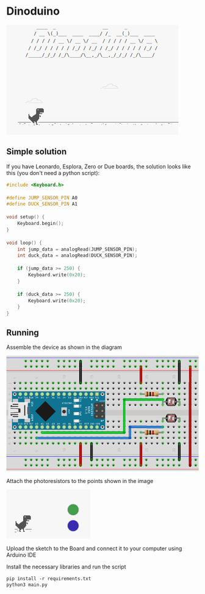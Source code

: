 # Dinoduino

![Dinoduino Gif](src/img/game.gif)


## Simple solution
If you have Leonardo, Esplora, Zero or Due boards, the solution looks like this (you don't need a python script):

```C++
#include <Keyboard.h>

#define JUMP_SENSOR_PIN A0
#define DUCK_SENSOR_PIN A1

void setup() {
    Keyboard.begin();
}

void loop() {
    int jump_data = analogRead(JUMP_SENSOR_PIN);
    int duck_data = analogRead(DUCK_SENSOR_PIN);

    if (jump_data >= 250) {
        Keyboard.write(0x20);
    }

    if (duck_data >= 250) {
        Keyboard.write(0x20);
    }
}
```

## Running
Assemble the device as shown in the diagram

![Assembly Diagram](src/img/diagram.png)

Attach the photoresistors to the points shown in the image

![Attachment Points](src/img/points.png)

Upload the sketch to the Board and connect it to your computer using Arduino IDE

Install the necessary libraries and run the script
```
pip install -r requirements.txt
python3 main.py
```
